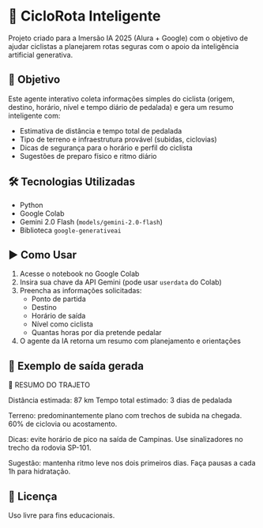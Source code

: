# 🚴 CicloRota Inteligente

Projeto criado para a Imersão IA 2025 (Alura + Google) com o objetivo de ajudar ciclistas a planejarem rotas seguras com o apoio da inteligência artificial generativa.

## 🎯 Objetivo

Este agente interativo coleta informações simples do ciclista (origem, destino, horário, nível e tempo diário de pedalada) e gera um resumo inteligente com:

- Estimativa de distância e tempo total de pedalada
- Tipo de terreno e infraestrutura provável (subidas, ciclovias)
- Dicas de segurança para o horário e perfil do ciclista
- Sugestões de preparo físico e ritmo diário

## 🛠️ Tecnologias Utilizadas

- Python
- Google Colab
- Gemini 2.0 Flash (`models/gemini-2.0-flash`)
- Biblioteca `google-generativeai`

## ▶️ Como Usar

1. Acesse o notebook no Google Colab
2. Insira sua chave da API Gemini (pode usar `userdata` do Colab)
3. Preencha as informações solicitadas:
   - Ponto de partida
   - Destino
   - Horário de saída
   - Nível como ciclista
   - Quantas horas por dia pretende pedalar
4. O agente da IA retorna um resumo com planejamento e orientações

## 📌 Exemplo de saída gerada

🚴 RESUMO DO TRAJETO

Distância estimada: 87 km
Tempo total estimado: 3 dias de pedalada

Terreno: predominantemente plano com trechos de subida na chegada. 60% de ciclovia ou acostamento.

Dicas: evite horário de pico na saída de Campinas. Use sinalizadores no trecho da rodovia SP-101.

Sugestão: mantenha ritmo leve nos dois primeiros dias. Faça pausas a cada 1h para hidratação.

## 📎 Licença

Uso livre para fins educacionais.


